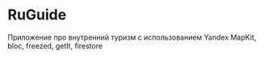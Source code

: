 # RuGuide

Приложение про внутренний туризм с использованием Yandex MapKit, bloc, freezed, getIt, firestore


